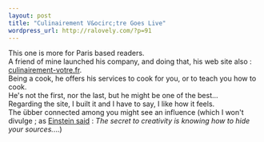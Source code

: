 ```yaml
--- 
layout: post
title: "Culinairement V&ocirc;tre Goes Live"
wordpress_url: http://ralovely.com/?p=91
---
```

This one is more for Paris based readers.  
A friend of mine launched his company, and doing that, his web site also : [culinairement-votre.fr](http://culinairement-votre.fr).  
Being a cook, he offers his services to cook for you, or to teach you how to cook.  
He's not the first, nor the last, but he might be one of the best...  
Regarding the site, I built it and I have to say, I like how it feels.  
The übber connected among you might see an influence (which I won't divulge ; as [Einstein said](http://www.brainyquote.com/quotes/quotes/a/alberteins109782.html) : _The secret to creativity is knowing how to hide your sources._...)
